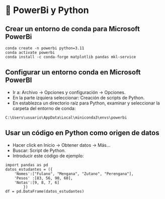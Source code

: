 # 🧐 PowerBi y Python

## Crear un entorno de conda para Microsoft PowerBi

~~~~
conda create -n powerbi python=3.11
conda activate powerbi
conda install -c conda-forge matplotlib pandas mkl-service
~~~~

## Configurar un entorno conda en Microsoft PowerBI

  - Ir a: Archivo -> Opciones y configuración -> Opciones.
  - En la parte izquiera seleccionar: Creación de scripts de Python.
  - En establezca un directorio raíz para Python, examinar y seleccionar la carpeta del entorno de conda:
~~~~
C:\Users\usuario\AppData\Local\miniconda3\envs\powerbi
~~~~

## Usar un código en Python como origen de datos

  - Hacer click en Inicio -> Obtener datos -> Más...
  - Buscar: Script de Python.
  - Introducir este código de ejemplo:

~~~~
import pandas as pd
datos_estudantes = ({
    'Nomes':["Fulano", "Mengana", "Zutano", "Perengana"],
    'Pesos' :[83, 56, 90, 60],
    'Notas':[9, 8, 7, 6]
        })
df = pd.DataFrame(datos_estudantes)
~~~~
